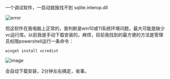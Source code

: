 一个调试软件，一启动就报找不到  sqlite.interop.dll

![error](https://github.com/AlbertWang2018/blog/assets/36392874/b2886cf2-f84b-498a-afa4-1f246a349a07)

但这软件在我电脑上正常的，我判断是win10或11系统环境问题，最大可能是缺少vc运行库。以前我是手动下载安装的，麻烦，目前我找到的最方便的方法是管理员权限powershell运行一条命令： 

`winget install vcredist `

![image](https://github.com/AlbertWang2018/blog/assets/36392874/5163082c-ea8f-4347-9d8a-2e4f0bde18ee)

会自动下载安装，2分钟左右搞定，省事。
